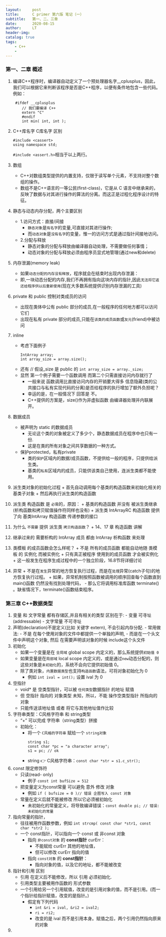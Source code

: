 ```yaml
---
layout:     post
title:      C primer 第六版 笔记（一）
subtitle:   第一、二、三章
date:       2020-08-15
author:     LT
header-img: 
catalog: true
tags:
    - C++
    - 
---
```



### 第一、二章 概述
1. 编译C++程序时，编译器自动定义了一个预处理器名字__cplusplus，因此，我们可以根据它来判断该程序是否是C++程序，以便有条件地包含一些代码。例如：
	``` 
	 #ifdef __cplusplus 
		// 我们要编译 C++ 
		extern "C" 
		#endif 
		int min( int, int );
	```
2. C++库名字 C库名字 区别
	```
	#include <cassert>
	using namespace std;
	```
	`#include <assert.h>`相当于以上两行。
3. 数组
	- C++对数组类型提供的内置支持，仅限于读写单个元素，不支持对整个数组的操作。
	- 数组不是C++语言的一等公民(first-class)，它是从 C 语言中继承来的，反映了数据与对其进行操作的算法的分离。而这正是过程化程序设计的特征。
4. 静态与动态内存分配，两个主要区别
	- 1.访问方式：直接/间接
		+ `静态对象`是`有名字`的变量,可直接对其进行操作;
		+ 而`动态对象`是`没有名字`的变量，惟一的访问方式是通过指针间接地访问。
	- 2.分配与释放
		+ 静态对象的分配与释放由编译器自动处理，不需要做任何事情；
		+ 动态对象的分配与释放必须由程序员显式地管理(通过new和delete)
5. 内存泄漏(memory leak)
	- 如果`动态分配的内存没有释放`，程序就会在结束时出现内存泄漏：
	- 即,一块动态分配的内存,我们不再拥有指向这块内存的指针,因此`无法将它返还给程序供以后重新使用`(现在大多数系统提供识别内存泄漏的工具)
6. private 和 public 控制对类成员的访问 
	- 出现在类体中公有 public 部分的成员,在一般程序的任何地方都可以访问它们 
	- 出现在私有 private 部分的成员,只能在`该类的成员函数`或`友元`(friend)中被访问
7. inline
	- 考虑下面例子
		```
		IntArray array; 
		int array_size = array.size(); 
		```
	- 还有 // 假设_size 是 public 的
		`int array_size = array._size; `
	- 显然 第一个例子需要一个函数调用 而第二个只需直接访问内存就行了
		+ 一般来说 函数调用比直接访问内存的开销要大得多 信息隐藏(类的公共接口与私有实现代码的分离)是否给程序的执行增加了额外负担呢？
		+ 幸运的是，在一般情况下 回答是 不。
		+ C++提供的方案是，size()作为非虚拟函数 由编译器处理并内联展开。

8. 数据成员
	- 被声明为 static 的数据成员
		- 无论这个类的对象被定义了多少个，静态数据成员在程序中也只有一份.
		- 这是在类的所有对象之间共享数据的一种方式。
	- 保护protected，私有private
		- 类的`保护`区域内的数据/成员函数，不提供给一般的程序，只提供给派生类。
		- 基类的`私有`区域内的成员，只能供该类自己使用，连派生类都不能使用。
		
9. 派生类对象的初始化过程
		+ 首先自动调用每个基类的构造函数来初始化相关的基类子对象 
		+ 然后再执行派生类的构造函数
10. 派生类 构造函数 是 `必需`的，原因：
		+ 基类的构造函数 并没有 被派生类继承(析构函数和拷贝赋值操作符同样也没有)
		+ 派生类 IntArrayRC 构造函数 提供了向 基类IntArray 构造函数 传递参数的接口
11. 为什么 `不需要` 提供 派生类 `拷贝构造函数`？
		+ 14、17 章  构造函数  讲解
12. 继承过来的 需要析构的 IntArray 成员 都由 IntArray 析构函数 来处理
13. 类模板 的成员函数会怎么样呢？
		+ 不是 所有的成员函数 都能自动地随 类模板 的 实例化 而被实例化 
		+ 只有真正被程序 使用到的成员函数 才会被实例化 
		+ 这一般发生在程序生成过程中的一个独立阶段，16.8节将详细讨论
14. 异常
		+ 不是在`发生`异常的地方恢复执行过程，而是在`处理`异常(catch子句)的地方恢复执行过程。
		+ 如果，异常机制按照函数被调用的顺序回查每个函数直到 main()函数 仍然没有找到处理代码，
			- 那么它将调用标准库函数 terminate() 。缺省情况下，terminate()函数结束程序。
			


### 第三章 C++数据类型
1. 变量 和 文字常量 都有存储区,并且有相关的类型 区别在于:
		- 变量 可寻址(addressable)
		- 文字常量 不可寻址
2. 声明(declaration)不是定义(比如 关键字 extern), 不会引起内存分配.
		- 常用做法:
		- 不是 在每个使用对象的文件中都提供一个单独的声明, 
		- 而是在一个头文件中声明这个对象, 然后 在需要声明该对象的时候 include这个头文件
3. 初始化
	- 如果一个变量是在 `全局域` global scope 内定义的，那么系统提供`初始值 0`   
	- 如果变量是在`局部域` local scope 内定义的，或是通过`new`动态分配的，则这些对象是`未初始化`的，系统不会向它提供初始值 0。
	- 除了类对象，`内置数据类型`也支持`构造函数`语法，可将对象初始化为 0
		+ 例如 `int ival = int();`  设置 ival 为 0
4. 空指针
	- void* 是 空类型指针，可以被 `任何类型`数据指针 的地址 赋值
	- 但 空指针 指向的 对象类型 未知，所以，不能 操作空类型指针 所指向的对象 
	- 只能传送该地址值 或者 将它与其他地址值作比较
5. 字符串类型：C风格字符串 和 string类型
	- “+” 可以完成 字符串（string类型）拼接 
	- 初始化：
		+ 将一个 `C风格的字符串` 赋给一个 `string对象`
			```
			string s1; 
			const char *pc = "a character array"; 
			s1 = pc; // ok
			```
		+ string 👉 C风格字符串：`const char *str = s1.c_str();`
5. const 限定修饰符
	- 只读(read- only)
		+ 例子 `const int bufSize = 512 `   
	- 把变量定义为const常量  可以避免 意外 修改 对象
		+ 例如 `if ( bufsize = 0 )// 错误 企图写入 const 对象`		
	- 常量在定义后就不能被修改 所以它必须被初始化
		+ 未初始化的常量定义，将导致编译错误：`const double pi; // 错误: 未初始化的常量`
6. 指向常量的指针，
	- 往往被用作函数参数，例如 `int strcmp( const char *str1, const char *str2 );`
	- 一个 const指针，可以指向一个 const 或 非const 对象
		+ 指向 `非const对象` 的 **const指针** curErr：
			* 不能赋给 curErr 其他的地址值，
			* 但可以修改 curErr 指向的值
		+ 指向 `const对象` 的 **const指针**：
			* 指向对象的值，以及它的地址，都不能被改变
7. 指针和引用 区别
	- 引用 在定义后不能修改，所以 引用 必须初始化.
	- 引用类型主要被用作函数的 形式参数
	- 一个引用给另一个引用赋值，改变的是引用对象的值，而不是引用。(而一个指针给指针赋值，改变的是指针。)
		+ 假定有下列代码
			- `int &ri = ival, &ri2 = ival2;`
			- `ri = ri2;`
			- 改变的是 ival 而不是引用本身。赋值之后，两个引用仍然指向原来的对象
8. 			

